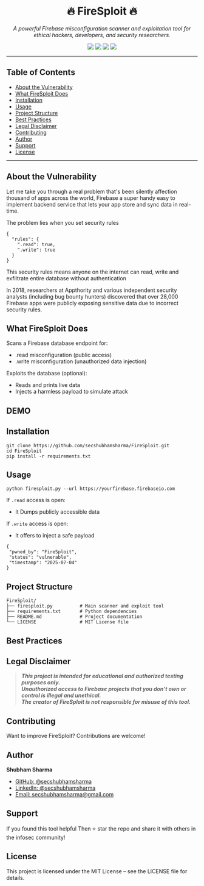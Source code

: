<h1 align="center">🔥 FireSploit 🔥</h1>
<p align="center"><i>A powerful Firebase misconfiguration scanner and exploitation tool for ethical hackers, developers, and security researchers.</i></p>

<p align="center">
  <img src="https://img.shields.io/badge/python-3.6%2B-blue.svg" />
  <img src="https://img.shields.io/github/license/secshubhamsharma/FireSploit" />
  <img src="https://img.shields.io/github/stars/secshubhamsharma/FireSploit?style=social" />
  <img src="https://img.shields.io/github/forks/secshubhamsharma/FireSploit?style=social" />
</p>

---

## Table of Contents

- [About the Vulnerability](#-about-the-vulnerability)
- [What FireSploit Does](#-what-firesploit-does)
- [Installation](#-installation)
- [Usage](#-usage)
- [Project Structure](#-project-structure)
- [Best Practices](#️-best-practices)
- [Legal Disclaimer](#️-legal-disclaimer)
- [Contributing](#-contributing)
- [Author](#-author)
- [Support](#-support)
- [License](#-license)

---

## About the Vulnerability
Let me take you through a real problem that's been silently affection thousand of apps across the world, Firebase a super handy easy to implement backend service that lets your app store and sync data in real-time. 

The problem lies when you set security rules
```
{
  "rules": {
    ".read": true,
    ".write": true
  }
}
```
This security rules means anyone on the internet can read, write and exfiltrate entire database without authentication 

In 2018, researchers at Appthority and various independent security analysts (including bug bounty hunters) discovered that over 28,000 Firebase apps were publicly exposing sensitive data due to incorrect security rules.


## What FireSploit Does
Scans a Firebase database endpoint for:
 - .read misconfiguration (public access)
 - .write misconfiguration (unauthorized data injection)

Exploits the database (optional):
 - Reads and prints live data
 - Injects a harmless payload to simulate attack

## DEMO 


## Installation
```
git clone https://github.com/secshubhamsharma/FireSploit.git
cd FireSploit
pip install -r requirements.txt
```

## Usage
```
python firesploit.py --url https://yourfirebase.firebaseio.com
```

If `.read` access is open: 
 - It Dumps publicly accessible data

If `.write` access is open: 
 - It offers to inject a safe payload
 ```
 {
  "pwned_by": "FireSploit",
  "status": "vulnerable",
  "timestamp": "2025-07-04"
}

 ```

 ## Project Structure 
```text
FireSploit/
├── firesploit.py          # Main scanner and exploit tool
├── requirements.txt       # Python dependencies
├── README.md              # Project documentation
└── LICENSE                # MIT License file
```

## Best Practices


## Legal Disclaimer
> **_This project is intended for educational and authorized testing purposes only.  
> Unauthorized access to Firebase projects that you don’t own or control is illegal and unethical.  
> The creator of FireSploit is not responsible for misuse of this tool._**

## Contributing
Want to improve FireSploit? Contributions are welcome!

## Author
**Shubham Sharma**

 - [GitHub: @secshubhamsharma](https://github.com/secshubhamsharma)
 - [LinkedIn: @secshubhamsharma](https://linkedin.com/in/secshubhamsharma)
 - [Email: secshubhamsharma@gmail.com](mailto:secshubhamsharma@gmail.com)

## Support
If you found this tool helpful
Then ⭐ star the repo and share it with others in the infosec community!

## License
This project is licensed under the MIT License – see the LICENSE file for details.